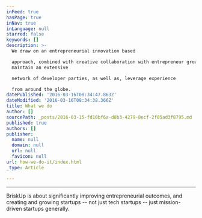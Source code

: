 ```yaml
---
inFeed: true
hasPage: true
inNav: true
inLanguage: null
starred: false
keywords: []
description: >-
  We draw on an entrepreneurial innovation based

  approach, combined with creative collaboration with entrepreneur groups and
  maintain an extensive

  network of developer parties, as well as, leverage experience

  from around the globe.
datePublished: '2016-03-16T08:34:47.863Z'
dateModified: '2016-03-16T08:34:38.366Z'
title: What we do
author: []
sourcePath: _posts/2016-03-15-fd10bf6a-d8b3-4279-8ecf-2f85ad3f8795.md
published: true
authors: []
publisher:
  name: null
  domain: null
  url: null
  favicon: null
url: how-we-do-it/index.html
_type: Article

---
```

****

BriskUp
is about significantly improving entrepreneurial outcomes, and creating and
growing startups -- not just tech startups -- just mission-driven startups
generally.